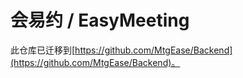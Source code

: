 # 会易约 / EasyMeeting

此仓库已迁移到[https://github.com/MtgEase/Backend](https://github.com/MtgEase/Backend)。
